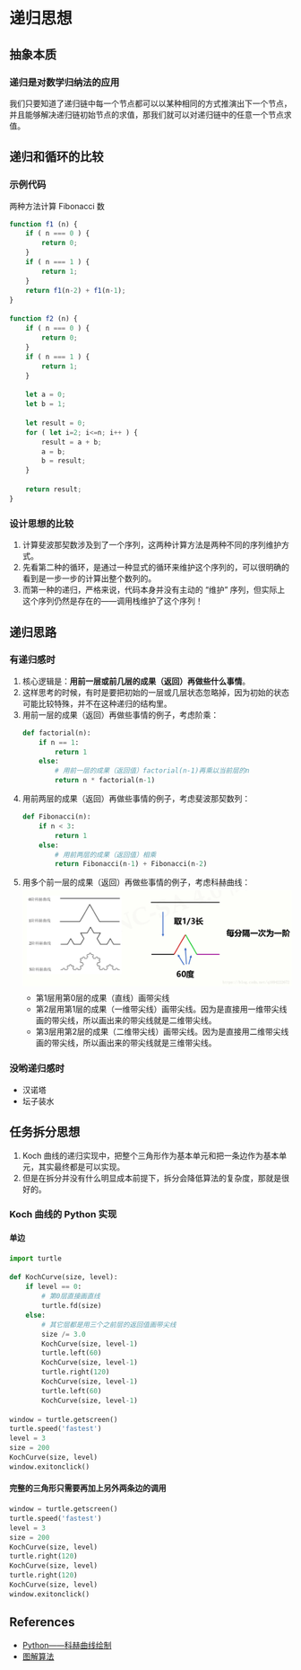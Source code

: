 # 递归思想


## 抽象本质
### 递归是对数学归纳法的应用
我们只要知道了递归链中每一个节点都可以以某种相同的方式推演出下一个节点，并且能够解决递归链初始节点的求值，那我们就可以对递归链中的任意一个节点求值。



## 递归和循环的比较
### 示例代码 
两种方法计算 Fibonacci 数
```js
function f1 (n) {
    if ( n === 0 ) {
        return 0;
    }
    if ( n === 1 ) {
        return 1;
    }
    return f1(n-2) + f1(n-1);
}

function f2 (n) {
    if ( n === 0 ) {
        return 0;
    }
    if ( n === 1 ) {
        return 1;
    }

    let a = 0;
    let b = 1;

    let result = 0;
    for ( let i=2; i<=n; i++ ) {
        result = a + b;
        a = b;
        b = result; 
    }

    return result;
}
```

### 设计思想的比较
1. 计算斐波那契数涉及到了一个序列，这两种计算方法是两种不同的序列维护方式。
2. 先看第二种的循环，是通过一种显式的循环来维护这个序列的，可以很明确的看到是一步一步的计算出整个数列的。
3. 而第一种的递归，严格来说，代码本身并没有主动的 “维护” 序列，但实际上这个序列仍然是存在的——调用栈维护了这个序列！


## 递归思路
### 有递归感时
1. 核心逻辑是：**用前一层或前几层的成果（返回）再做些什么事情**。
2. 这样思考的时候，有时是要把初始的一层或几层状态忽略掉，因为初始的状态可能比较特殊，并不在这种递归的结构里。
3. 用前一层的成果（返回）再做些事情的例子，考虑阶乘：
    ```py
    def factorial(n):
        if n == 1:
            return 1
        else:
            # 用前一层的成果（返回值）factorial(n-1)再乘以当前层的n
            return n * factorial(n-1)
    ```
4. 用前两层的成果（返回）再做些事情的例子，考虑斐波那契数列：
    ```py
    def Fibonacci(n):
        if n < 3:
            return 1
        else:
            # 用前两层的成果（返回值）相乘
            return Fibonacci(n-1) + Fibonacci(n-2)
    ```
5. 用多个前一层的成果（返回）再做些事情的例子，考虑科赫曲线：
    <img src="./images/02.png" width=800 style="display: block; margin: 5px 0 10px;" />
    * 第1层用第0层的成果（直线）画带尖线
    * 第2层用第1层的成果（一维带尖线）画带尖线。因为是直接用一维带尖线画的带尖线，所以画出来的带尖线就是二维带尖线。
    * 第3层用第2层的成果（二维带尖线）画带尖线。因为是直接用二维带尖线画的带尖线，所以画出来的带尖线就是三维带尖线。

### 没哟递归感时
* 汉诺塔
* 坛子装水



## 任务拆分思想
1. Koch 曲线的递归实现中，把整个三角形作为基本单元和把一条边作为基本单元，其实最终都是可以实现。
2. 但是在拆分并没有什么明显成本前提下，拆分会降低算法的复杂度，那就是很好的。

### Koch 曲线的 Python 实现
#### 单边
```py
import turtle

def KochCurve(size, level):
    if level == 0:
        # 第0层直接画直线
        turtle.fd(size)
    else:
        # 其它层都是用三个之前层的返回值画带尖线
        size /= 3.0
        KochCurve(size, level-1) 
        turtle.left(60) 
        KochCurve(size, level-1) 
        turtle.right(120) 
        KochCurve(size, level-1) 
        turtle.left(60) 
        KochCurve(size, level-1) 

window = turtle.getscreen()
turtle.speed('fastest')
level = 3
size = 200
KochCurve(size, level)
window.exitonclick()
```

#### 完整的三角形只需要再加上另外两条边的调用
```py
window = turtle.getscreen()
turtle.speed('fastest')
level = 3
size = 200
KochCurve(size, level)
turtle.right(120)
KochCurve(size, level)
turtle.right(120)
KochCurve(size, level)
window.exitonclick()
```



## References
* [Python——科赫曲线绘制](https://blog.csdn.net/weixin_43272781/article/details/102788201)
* [图解算法](https://book.douban.com/subject/26979890/)